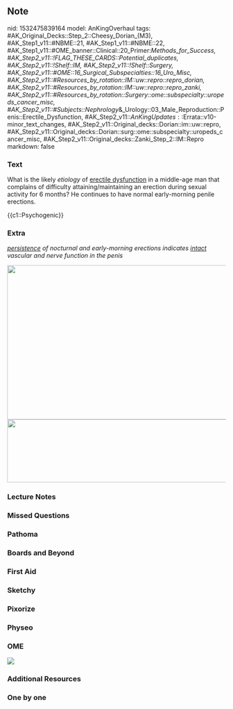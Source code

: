 ## Note
nid: 1532475839164
model: AnKingOverhaul
tags: #AK_Original_Decks::Step_2::Cheesy_Dorian_(M3), #AK_Step1_v11::#NBME::21, #AK_Step1_v11::#NBME::22, #AK_Step1_v11::#OME_banner::Clinical::20_Primer:_Methods_for_Success, #AK_Step2_v11::!FLAG_THESE_CARDS::Potential_duplicates, #AK_Step2_v11::!Shelf::IM, #AK_Step2_v11::!Shelf::Surgery, #AK_Step2_v11::#OME::16_Surgical_Subspecialties::16_Uro_Misc, #AK_Step2_v11::#Resources_by_rotation::IM::uw::repro::repro_dorian, #AK_Step2_v11::#Resources_by_rotation::IM::uw::repro::repro_zanki, #AK_Step2_v11::#Resources_by_rotation::Surgery::ome::subspecialty::uropeds_cancer_misc, #AK_Step2_v11::#Subjects::Nephrology_&_Urology::03_Male_Reproduction::Penis::Erectile_Dysfunction, #AK_Step2_v11::$AnKingUpdates::$Errata::v10-minor_text_changes, #AK_Step2_v11::Original_decks::Dorian::im::uw::repro, #AK_Step2_v11::Original_decks::Dorian::surg::ome::subspecialty::uropeds_cancer_misc, #AK_Step2_v11::Original_decks::Zanki_Step_2::IM::Repro
markdown: false

### Text
What is the likely <i>etiology</i> of <u>erectile dysfunction</u>
in a middle-age man that complains of difficulty
attaining/maintaining an erection during sexual activity for 6
months? He continues to have normal early-morning penile erections.
<div>
  {{c1::Psychogenic}}
</div>

### Extra
<i><u>persistence</u> of nocturnal and early-morning erections
indicates <u>intact</u> vascular and nerve function in the
penis</i>
<div>
  <i><img src="ed_1358629116483_1606536512074.png" class="" style=
  "height: 355px; width: 561px;"></i>
</div>
<div><img class="" src="paste-192088117346305.jpg" style=
"height: 145px; width: 623px;"></div>

### Lecture Notes


### Missed Questions


### Pathoma


### Boards and Beyond


### First Aid


### Sketchy


### Pixorize


### Physeo


### OME
<div class="ome-widget">
  <a href="https://onlinemeded.org/spa/surgery?ref=anki"><img src=
  "_OME_AnkiFlashcards_Topic_3.png"></a>
</div>

### Additional Resources


### One by one

